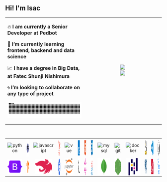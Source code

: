 ## Hi! I'm Isac
<table>
  <tr>
<td width="50%">
  <p style="font-size:16px;">🔥 <b>I am currently a Senior Developer at Pedbot</b></p>
  <p style="font-size:16px;">🧩 <b>I’m currently learning frontend, backend and data science</b></p>
  <p style="font-size:16px;">📈 <b>I have a degree in Big Data, at Fatec Shunji Nishimura</b></p>
  <p style="font-size:16px;">🌀 <b>I’m looking to collaborate on any type of project</b></p>

  <!-- Snake animation -->
  <p align="center">
    <img src="https://github.com/Isac999/Isac999/blob/output/github-contribution-grid-snake.svg" alt="Snake animation" />
  </p>
</td>
      <td width="50%" align="center">
        <a href="https://github.com/Isac999">
          <img width="100%" src="https://github-readme-stats.vercel.app/api?username=Isac999&show_icons=true&theme=neon&include_all_commits=true&count_private=true"/>
        </a>
        <br>
        <a href="https://github.com/Isac999">
          <img width="100%" src="https://github-readme-stats.vercel.app/api/top-langs/?username=Isac999&layout=compact&langs_count=7&theme=neon"/>
        </a>
      </td>
  </tr>
</table>

<br>

<table align="center">
  <tr>
    <td align="center"><img align="center" alt="python" height="50" width="50" src="https://cdn.jsdelivr.net/gh/devicons/devicon/icons/python/python-original.svg" /></td>
    <td align="center"><img align="center" alt="php" height="55" width="60" src="https://github.com/devicons/devicon/blob/master/icons/php/php-original.svg"/></td>
    <td align="center"><img align="center" alt="javascript" height="50" width="50" src="https://cdn.jsdelivr.net/gh/devicons/devicon/icons/javascript/javascript-original.svg" /></td>
    <td align="center"><img align="center" alt="laravel" height="50" width="50" src="https://raw.githubusercontent.com/devicons/devicon/6910f0503efdd315c8f9b858234310c06e04d9c0/icons/laravel/laravel-original.svg" /></td>
    <td align="center"><img align="center" alt="vue" height="50" width="50" src="https://cdn.jsdelivr.net/gh/devicons/devicon/icons/vuejs/vuejs-original.svg" /></td>
    <td align="center"><img align="center" alt="typescript" height="50" width="50" src="https://github.com/devicons/devicon/blob/master/icons/typescript/typescript-original.svg"/></td>
    <td align="center"><img align="center" alt="html5" height="50" width="50" src="https://raw.githubusercontent.com/devicons/devicon/master/icons/html5/html5-original.svg"></td>
    <td align="center"><img align="center" alt="css3" height="50" width="60" src="https://raw.githubusercontent.com/devicons/devicon/master/icons/css3/css3-original.svg"></td>
    <td align="center"><img align="center" alt="mysql" height="50" width="50" src="https://cdn.jsdelivr.net/gh/devicons/devicon/icons/mysql/mysql-original.svg" /></td>
    <td align="center"><img align="center" alt="git" height="50" width="50" src="https://cdn.jsdelivr.net/gh/devicons/devicon/icons/git/git-original.svg" /></td>
    <td align="center"><img align="center" alt="docker" height="75" width="60" src="https://cdn.jsdelivr.net/gh/devicons/devicon/icons/docker/docker-original.svg" /></td>
    <td align="center"><img align="center" alt="linux" height="50" width="50" src="https://github.com/devicons/devicon/blob/master/icons/linux/linux-original.svg" /></td>
    <td align="center"><img align="center" alt="vscode" height="50" width="50" src="https://github.com/devicons/devicon/blob/master/icons/vscode/vscode-original.svg"/></td>
    <td align="center"><img align="center" alt="bash" height="50" width="50" src="https://github.com/devicons/devicon/blob/master/icons/bash/bash-original.svg"/></td>
  </tr>
  <tr>
    <td align="center"><img align="center" alt="bootstrap" height="50" width="50" src="https://github.com/devicons/devicon/blob/master/icons/bootstrap/bootstrap-original.svg"/></td>
    <td align="center"><img align="center" alt="tensorflow" height="45" width="50" src="https://github.com/devicons/devicon/blob/master/icons/tensorflow/tensorflow-original.svg"/></td>
    <td align="center"><img align="center" alt="nestjs" height="48" width="55" src="https://raw.githubusercontent.com/devicons/devicon/6910f0503efdd315c8f9b858234310c06e04d9c0/icons/nestjs/nestjs-original.svg"/></td>
    <td align="center"><img align="center" alt="kubernetes" height="55" width="55" src="https://github.com/devicons/devicon/blob/master/icons/kubernetes/kubernetes-plain.svg"/></td>
    <td align="center"><img align="center" alt="jupyter" height="55" width="55" src="https://github.com/devicons/devicon/blob/master/icons/jupyter/jupyter-original-wordmark.svg"/></td>
    <td align="center"><img align="center" alt="flask" height="55" width="55" src="https://github.com/devicons/devicon/blob/master/icons/flask/flask-original.svg"/></td>
    <td align="center"><img align="center" alt="graphql" height="55" width="55" src="https://github.com/devicons/devicon/blob/master/icons/graphql/graphql-plain.svg"/></td>
    <td align="center"><img align="center" alt="java" height="55" width="55" src="https://github.com/devicons/devicon/blob/master/icons/java/java-original.svg"/></td>
    <td align="center"><img align="center" alt="mongodb" height="55" width="55" src="https://github.com/devicons/devicon/blob/master/icons/mongodb/mongodb-original.svg"/></td>
    <td align="center"><img align="center" alt="nodejs" height="55" width="55" src="https://github.com/devicons/devicon/blob/master/icons/nodejs/nodejs-plain.svg"/></td>
    <td align="center"><img align="center" alt="pandas" height="55" width="55" src="https://github.com/devicons/devicon/blob/master/icons/pandas/pandas-original.svg"/></td>
    <td align="center"><img align="center" alt="postgresql" height="50" width="55" src="https://github.com/devicons/devicon/blob/master/icons/postgresql/postgresql-plain.svg"/></td>
    <td align="center"><img align="center" alt="selenium" height="50" width="50" src="https://github.com/devicons/devicon/blob/master/icons/selenium/selenium-original.svg"/></td>
    <td align="center"><img align="center" alt="selenium" height="50" width="50" src="https://github.com/devicons/devicon/blob/master/icons/githubactions/githubactions-original.svg"/></td>
  </tr>
</table>
</div>
